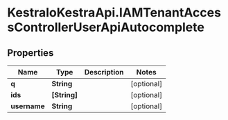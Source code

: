 # KestraIoKestraApi.IAMTenantAccessControllerUserApiAutocomplete

## Properties

Name | Type | Description | Notes
------------ | ------------- | ------------- | -------------
**q** | **String** |  | [optional] 
**ids** | **[String]** |  | [optional] 
**username** | **String** |  | [optional] 


